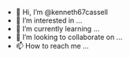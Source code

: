 - 👋 Hi, I’m @kenneth67cassell
- 👀 I’m interested in ...
- 🌱 I’m currently learning ...
- 💞️ I’m looking to collaborate on ...
- 📫 How to reach me ...

<!---
kenneth67cassell/kenneth67cassell is a ✨ special ✨ repository because its `README.md` (this file) appears on your GitHub profile.
You can click the Preview link to take a look at your changes.
--->
